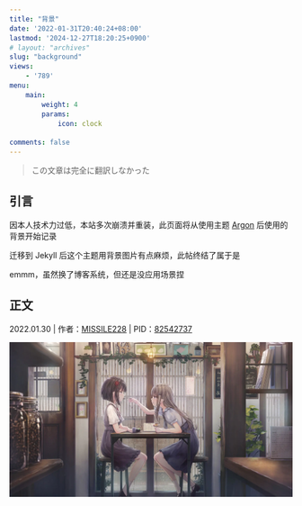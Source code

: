 ```yaml
---
title: "背景"
date: '2022-01-31T20:40:24+08:00'
lastmod: '2024-12-27T18:20:25+0900'
# layout: "archives"
slug: "background"
views:
    - '789'
menu:
    main:
        weight: 4
        params: 
            icon: clock

comments: false
---
```


> この文章は完全に翻訳しなかった

## 引言

因本人技术力过低，本站多次崩溃并重装，此页面将从使用主题 [Argon](https://github.com/solstice23/argon-theme) 后使用的背景开始记录

迁移到 Jekyll 后这个主题用背景图片有点麻烦，此帖终结了属于是

emmm，虽然换了博客系统，但还是没应用场景捏

## 正文

2022.01.30 | 作者：[MISSILE228](https://www.pixiv.net/users/429077) | PID：[82542737](https://www.pixiv.net/artworks/82542737)

![](https://github.com/yexca/picx-images-hosting/raw/master/2023/04-网站背景/blog-background.2p10z489pjc0.webp)